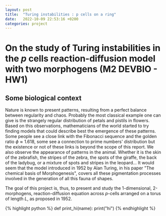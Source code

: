 ```yaml
---
layout: post
title:  "Turing instabilities : p cells on a ring"
date:   2022-10-09 22:53:16 +0200
categories: project
---
```


# On the study of Turing instabilities in the $p$ cells reaction-diffusion model with two morphogens  (M2 DEVBIO - HW1)

## Some biological context

Nature is known to present patterns, resulting from a perfect balance between regularity and chaos. Probably the most classical example one can give is the strangely regular distribution of petals and pistils in flowers. Based on this observations, mathematicians of the world started to try finding models that could describe best the emergence of these patterns. Some people see a close link with the Fibonacci sequence and the golden ratio $\phi \approx 1.618$, some see a connection to prime numbers' distribution but the existence or not of these links is beyond the scope of this report. We also observe the appearance of patterns in the animal. Whether it is the skin of the zebrafish, the stripes of the zebra, the spots of the giraffe, the back of the ladybug, or a mixture of spots and stripes in the leopard... It would seem that the model introduced in 1952 by Alan Turing, in his paper "The chemical basis of Morphogenesis", covers all these pigmentation processes involved in the generation of all this fauna of shapes.

The goal of this project is, thus, to present and study the 1-dimensional, 2-morphogens, reaction-diffusion equation across $p$-cells arranged on a torus of length $L$, as proposed in 1952.

{% highlight python %}
def print_hi(name):
	print("hi")
{% endhighlight %}
